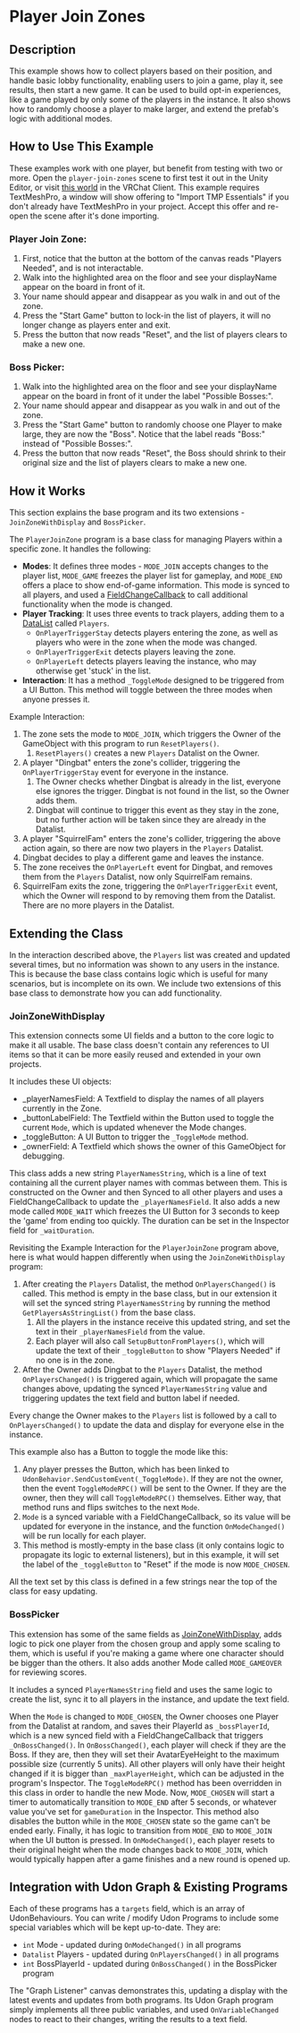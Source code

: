 # Player Join Zones

## Description
This example shows how to collect players based on their position, and handle basic lobby functionality, enabling users to join a game, play it, see results, then start a new game. It can be used to build opt-in experiences, like a game played by only some of the players in the instance. It also shows how to randomly choose a player to make larger, and extend the prefab's logic with additional modes.

## How to Use This Example

These examples work with one player, but benefit from testing with two or more.
Open the `player-join-zones` scene to first test it out in the Unity Editor, or visit [this world](https://vrchat.com/home/world/wrld_12492ad5-ff17-445d-9f90-7b14376b1f32) in the VRChat Client.
This example requires TextMeshPro, a window will show offering to "Import TMP Essentials" if you don't already have TextMeshPro in your project. Accept this offer and re-open the scene after it's done importing.

### Player Join Zone:
1. First, notice that the button at the bottom of the canvas reads "Players Needed", and is not interactable. 
2. Walk into the highlighted area on the floor and see your displayName appear on the board in front of it. 
3. Your name should appear and disappear as you walk in and out of the zone. 
4. Press the "Start Game" button to lock-in the list of players, it will no longer change as players enter and exit.
5. Press the button that now reads "Reset", and the list of players clears to make a new one.

### Boss Picker:
1. Walk into the highlighted area on the floor and see your displayName appear on the board in front of it under the label "Possible Bosses:". 
2. Your name should appear and disappear as you walk in and out of the zone. 
3. Press the "Start Game" button to randomly choose one Player to make large, they are now the "Boss". Notice that the label reads "Boss:" instead of "Possible Bosses:".
4. Press the button that now reads "Reset", the Boss should shrink to their original size and the list of players clears to make a new one.

## How it Works

This section explains the base program and its two extensions - `JoinZoneWithDisplay` and `BossPicker`.

The `PlayerJoinZone` program is a base class for managing Players within a specific zone. It handles the following:
* **Modes**: It defines three modes - `MODE_JOIN` accepts changes to the player list, `MODE_GAME` freezes the player list for gameplay, and `MODE_END` offers a place to show end-of-game information. This mode is synced to all players, and used a [FieldChangeCallback](https://udonsharp.docs.vrchat.com/udonsharp/#fieldchangecallback) to call additional functionality when the mode is changed.
* **Player Tracking**: It uses three events to track players, adding them to a [DataList](https://creators.vrchat.com/worlds/udon/data-containers/data-lists) called `Players`.
    * `OnPlayerTriggerStay` detects players entering the zone, as well as players who were in the zone when the mode was changed.
    * `OnPlayerTriggerExit` detects players leaving the zone.
    * `OnPlayerLeft` detects players leaving the instance, who may otherwise get 'stuck' in the list.
* **Interaction**: It has a method `_ToggleMode` designed to be triggered from a UI Button. This method will toggle between the three modes when anyone presses it.

Example Interaction:
1. The zone sets the mode to `MODE_JOIN`, which triggers the Owner of the GameObject with this program to run `ResetPlayers()`.
    1. `ResetPlayers()` creates a new `Players` Datalist on the Owner.
2. A player "Dingbat" enters the zone's collider, triggering the `OnPlayerTriggerStay` event for everyone in the instance.
    1. The Owner checks whether Dingbat is already in the list, everyone else ignores the trigger. Dingbat is not found in the list, so the Owner adds them.
    2. Dingbat will continue to trigger this event as they stay in the zone, but no further action will be taken since they are already in the Datalist.
3. A player "SquirrelFam" enters the zone's collider, triggering the above action again, so there are now two players in the `Players` Datalist.
4. Dingbat decides to play a different game and leaves the instance.
5. The zone receives the `OnPlayerLeft` event for Dingbat, and removes them from the `Players` Datalist, now only SquirrelFam remains.
6. SquirrelFam exits the zone, triggering the `OnPlayerTriggerExit` event, which the Owner will respond to by removing them from the Datalist. There are no more players in the Datalist.

## Extending the Class

In the interaction described above, the `Players` list was created and updated several times, but no information was shown to any users in the instance. This is because the base class contains logic which is useful for many scenarios, but is incomplete on its own. We include two extensions of this base class to demonstrate how you can add functionality.

### JoinZoneWithDisplay

This extension connects some UI fields and a button to the core logic to make it all usable. The base class doesn't contain any references to UI items so that it can be more easily reused and extended in your own projects.

It includes these UI objects:
* _playerNamesField: A Textfield to display the names of all players currently in the Zone.
* _buttonLabelField: The Textfield within the Button used to toggle the current `Mode`, which is updated whenever the Mode changes.
* _toggleButton: A UI Button to trigger the `_ToggleMode` method.
* _ownerField: A Textfield which shows the owner of this GameObject for debugging.

This class adds a new string `PlayerNamesString`, which is a line of text containing all the current player names with commas between them. This is constructed on the Owner and then Synced to all other players and uses a FieldChangeCallback to update the `_playerNamesField`. It also adds a new mode called `MODE_WAIT` which freezes the UI Button for 3 seconds to keep the 'game' from ending too quickly. The duration can be set in the Inspector field for `_waitDuration`.

Revisiting the Example Interaction for the `PlayerJoinZone` program above, here is what would happen differently when using the `JoinZoneWithDisplay` program:
1. After creating the `Players` Datalist, the method `OnPlayersChanged()` is called. This method is empty in the base class, but in our extension it will set the synced string `PlayerNamesString` by running the method `GetPlayersAsStringList()` from the base class. 
    1. All the players in the instance receive this updated string, and set the text in their `_playerNamesField` from the value.
    1. Each player will also call `SetupButtonFromPlayers()`, which will update the text of their `_toggleButton` to show "Players Needed" if no one is in the zone.
2. After the Owner adds Dingbat to the `Players` Datalist, the method `OnPlayersChanged()` is triggered again, which will propagate the same changes above, updating the synced `PlayerNamesString` value and triggering updates the text field and button label if needed.

Every change the Owner makes to the `Players` list is followed by a call to `OnPlayersChanged()` to update the data and display for everyone else in the instance.

This example also has a Button to toggle the mode like this:
1. Any player presses the Button, which has been linked to `UdonBehavior.SendCustomEvent(_ToggleMode)`. If they are not the owner, then the event `ToggleModeRPC()` will be sent to the Owner. If they are the owner, then they will call `ToggleModeRPC()` themselves. Either way, that method runs and flips switches to the next `Mode`.
2. `Mode` is a synced variable with a FieldChangeCallback, so its value will be updated for everyone in the instance, and the function `OnModeChanged()` will be run locally for each player.
3. This method is mostly-empty in the base class (it only contains logic to propagate its logic to external listeners), but in this example, it will set the label of the `_toggleButton` to "Reset" if the mode is now `MODE_CHOSEN`.

All the text set by this class is defined in a few strings near the top of the class for easy updating.

### BossPicker

This extension has some of the same fields as [JoinZoneWithDisplay](#joinzonewithdisplay), adds logic to pick one player from the chosen group and apply some scaling to them, which is useful if you're making a game where one character should be bigger than the others. It also adds another Mode called `MODE_GAMEOVER` for reviewing scores.

It includes a synced `PlayerNamesString` field and uses the same logic to create the list, sync it to all players in the instance, and update the text field. 

When the `Mode` is changed to `MODE_CHOSEN`, the Owner chooses one Player from the Datalist at random, and saves their PlayerId as `_bossPlayerId`, which is a new synced field with a FieldChangeCallback that triggers `_OnBossChanged()`.
In `OnBossChanged()`, each player will check if they are the Boss. If they are, then they will set their AvatarEyeHeight to the maximum possible size (currently 5 units). All other players will only have their height changed if it is bigger than `_maxPlayerHeight`, which can be adjusted in the program's Inspector.
The `ToggleModeRPC()` method has been overridden in this class in order to handle the new Mode. Now, `MODE_CHOSEN` will start a timer to automatically transition to `MODE_END` after 5 seconds, or whatever value you've set for `gameDuration` in the Inspector. This method also disables the button while in the `MODE_CHOSEN` state so the game can't be ended early. Finally, it has logic to transition from `MODE_END` to `MODE_JOIN` when the UI button is pressed.
In `OnModeChanged()`, each player resets to their original height when the mode changes back to `MODE_JOIN`, which would typically happen after a game finishes and a new round is opened up.

## Integration with Udon Graph & Existing Programs

Each of these programs has a `targets` field, which is an array of UdonBehaviours. You can write / modify Udon Programs to include some special variables which will be kept up-to-date. They are:
* `int` Mode - updated during `OnModeChanged()` in all programs
* `Datalist` Players - updated during `OnPlayersChanged()` in all programs
* `int` BossPlayerId - updated during `OnBossChanged()` in the BossPicker program

The "Graph Listener" canvas demonstrates this, updating a display with the latest events and updates from both programs. Its Udon Graph program simply implements all three public variables, and used `OnVariableChanged` nodes to react to their changes, writing the results to a text field.
